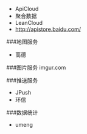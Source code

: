 + ApiCloud
+ 聚合数据
+ LeanCloud
+ http://apistore.baidu.com/

###地图服务
+ 高德

###图片服务
imgur.com

###推送服务
+ JPush
+ 环信

###数据统计
+ umeng
